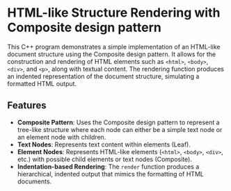 # HTML-like Structure Rendering with Composite design pattern

This C++ program demonstrates a simple implementation of an HTML-like document structure using the Composite design pattern. It allows for the construction and rendering of HTML elements such as `<html>`, `<body>`, `<div>`, and `<p>`, along with textual content. The rendering function produces an indented representation of the document structure, simulating a formatted HTML output.

## Features

- **Composite Pattern**: Uses the Composite design pattern to represent a tree-like structure where each node can either be a simple text node or an element node with children.
- **Text Nodes**: Represents text content within elements (Leaf).
- **Element Nodes**: Represents HTML-like elements (`<html>`, `<body>`, `<div>`, etc.) with possible child elements or text nodes (Composite).
- **Indentation-based Rendering**: The `render` function produces a hierarchical, indented output that mimics the formatting of HTML documents.